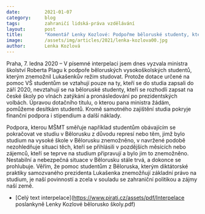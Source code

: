 ```yaml
---
date:         2021-01-07
category:     blog
tags:         zahraničí lidská-práva vzdělávání
layout:       post
title:        "Komentář Lenky Kozlové: Podpořme běloruské studenty, kteří chtějí studovat v Česku. Každý má právo na vzdělání a bezpečí"
image:        /assets/img/articles/2021/lenka-kozlova00.jpg
author:       Lenka Kozlová
---
```


 
 
Praha, 7. ledna 2020 – V písemné interpelaci jsem dnes vyzvala ministra školství Roberta Plagu k podpoře běloruských vysokoškolských studentů, kterým znemožnil Lukašenkův režim studovat. Protože dotace určené na pomoc VŠ studentům se vztahují pouze na ty, kteří se do studia zapsali do září 2020, nevztahují se na běloruské studenty, kteří se rozhodli zapsat na české školy po vlnách zatýkání a pronásledování po prezidentských volbách. Úpravou dotačního titulu, o kterou pana ministra žádám, pomůžeme desítkám studentů. Kromě samotného zajištění studia pokryje finanční podpora i stipendium a další náklady.

Podpora, kterou MŠMT směřuje například studentům obávajícím se pokračovat ve studiu v Bělorusku z důvodu represí nebo těm, jimž bylo studium na vysoké škole v Bělorusku znemožněno, v navržené podobě nezohledňuje situaci těch, kteří se přihlásili v pozdějších měsících nebo zájemců, kteří se teprve na studium připravují a bylo jim to znemožněno. Nestabilní a nebezpečná situace v Bělorusku stále trvá, a dokonce se prohlubuje. Věřím, že pomoc studentům z Běloruska, kterým diktátorské praktiky samozvaného prezidenta Lukašenka znemožňují základní právo na studium, je naší povinností a zcela v souladu se zahraniční politikou a zájmy naší země.

* [Celý text interpelace](https://www.pirati.cz/assets/pdf/Interpelace poslankyně Lenky Kozlové bělorusko školy.pdf)
